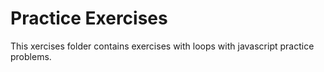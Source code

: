 Practice Exercises  
====================

This xercises folder contains exercises with loops with javascript practice problems. 